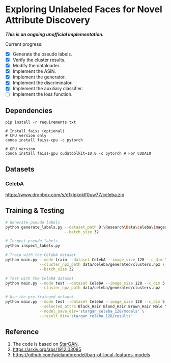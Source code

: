 # Exploring Unlabeled Faces for Novel Attribute Discovery

***This is an ongoing unofficial implementation.***

Current progress:
+ [x] Generate the pseudo labels.
+ [x] Verify the cluster results.
+ [x] Modify the dataloader.
+ [x] Implement the ASIN.
+ [x] Implement the generator.
+ [x] Implement the discriminator.
+ [x] Implement the auxiliary classifier.
+ [ ] Implement the loss function.

## Dependencies
```shell script
pip install -r requirements.txt

# Install faiss (optional)
# CPU version only
conda install faiss-cpu -c pytorch

# GPU version
conda install faiss-gpu cudatoolkit=10.0 -c pytorch # For CUDA10

```

## Datasets
### CelebA
https://www.dropbox.com/s/d1kjpkqklf0uw77/celeba.zip

## Training & Testing
```sh
# Generate pseudo labels
python generate_labels.py --dataset_path D:\Research\Data\celeba\images \
                          --batch_size 32

# Inspect pseudo labels
python inspect_labels.py

# Train with the CelebA dataset
python main.py --mode train --dataset CelebA --image_size 128 --c_dim 100 \
               --cluster_npz_path data/celeba/generated/clusters.npz \
               --batch_size 32

# Test with the CelebA dataset
python main.py --mode test --dataset CelebA --image_size 128 --c_dim 5 \
               --cluster_npz_path data/celeba/generated/clusters.npz

# Use the pre-trainged network
python main.py --mode test --dataset CelebA --image_size 128 --c_dim 5 \
               --selected_attrs Black_Hair Blond_Hair Brown_Hair Male Young \
               --model_save_dir='stargan_celeba_128/models' \
               --result_dir='stargan_celeba_128/results'
```


## Reference
1. The code is based on [StarGAN](https://github.com/yunjey/StarGAN).
2. https://arxiv.org/abs/1912.03085
3. https://github.com/wielandbrendel/bag-of-local-features-models